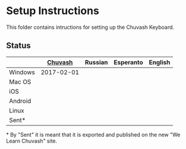 # Setup Instructions

This folder contains intructions for setting up the Chuvash Keyboard.

## Status

|       |[Chuvash](setup-cv.md)|Russian|Esperanto|English|
|-------|----------|-------|---------|-------|
|Windows|2017-02-01|       |   |   |
|Mac OS |          |       |   |   |
|iOS    |          |   |   |   |
|Android|          |   |   |   |
|Linux  |          |   |   |   |
|Sent*  |          |   |   |   |

\* By "Sent" it is meant that it is exported and published on the new "We Learn Chuvash" site.

